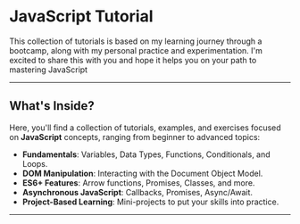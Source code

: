 # JavaScript Tutorial
This collection of tutorials is based on my learning journey through a bootcamp, along with my personal practice and experimentation. I'm excited to share this with you and hope it helps you on your path to mastering JavaScript

---

## What's Inside?

Here, you'll find a collection of tutorials, examples, and exercises focused on **JavaScript** concepts, ranging from beginner to advanced topics:

- **Fundamentals**: Variables, Data Types, Functions, Conditionals, and Loops.
- **DOM Manipulation**: Interacting with the Document Object Model.
- **ES6+ Features**: Arrow functions, Promises, Classes, and more.
- **Asynchronous JavaScript**: Callbacks, Promises, Async/Await.
- **Project-Based Learning**: Mini-projects to put your skills into practice.

---
